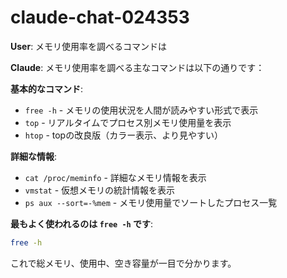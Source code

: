 # claude-chat-024353

**User**:
メモリ使用率を調べるコマンドは

**Claude**:
メモリ使用率を調べる主なコマンドは以下の通りです：

**基本的なコマンド**:
- `free -h` - メモリの使用状況を人間が読みやすい形式で表示
- `top` - リアルタイムでプロセス別メモリ使用量を表示
- `htop` - topの改良版（カラー表示、より見やすい）

**詳細な情報**:
- `cat /proc/meminfo` - 詳細なメモリ情報を表示
- `vmstat` - 仮想メモリの統計情報を表示
- `ps aux --sort=-%mem` - メモリ使用量でソートしたプロセス一覧

**最もよく使われるのは `free -h` です**:
```bash
free -h
```
これで総メモリ、使用中、空き容量が一目で分かります。

